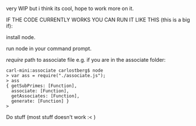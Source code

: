 very WIP but i think its cool, hope to work more on it.

IF THE CODE CURRENTLY WORKS YOU CAN RUN IT LIKE THIS (this is a big if):

install node.

run node in your command prompt.

*require* path to associate file e.g. if you are in the associate folder:

    carl-mini:associate carlostberg$ node
    > var ass = require("./associate.js");
    > ass
    { getSubPrimes: [Function],
      associate: [Function],
      getAssociates: [Function],
      generate: [Function] }
    > 

Do stuff (most stuff doesn't work :< )
